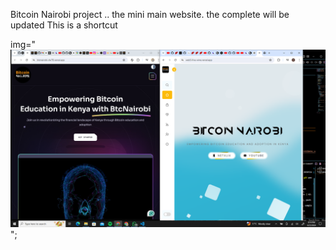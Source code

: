 Bitcoin Nairobi project .. the mini main website. the complete will be updated This is a shortcut 

img="![alt text](image.png)";
